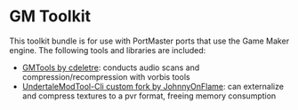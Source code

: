# GM Toolkit
This toolkit bundle is for use with PortMaster ports that use the Game Maker engine. The following tools and libraries are included:

- [GMTools by cdeletre](https://github.com/cdeletre/gmtools): conducts audio scans and compression/recompression with vorbis tools
- [UndertaleModTool-Cli custom fork by JohnnyOnFlame](https://github.com/JohnnyonFlame/UTMT-PortMaster): can externalize and compress textures to a pvr format, freeing memory consumption